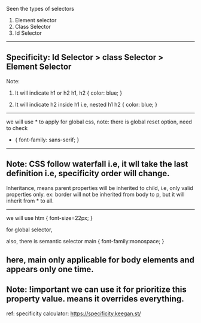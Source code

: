 Seen the types of selectors
1. Element selector
2. Class Selector
3. Id Selector
----------------------------------------------------------
Specificity:
Id Selector > class Selector > Element Selector
----------------------------------------------------------
Note:
1. It will indicate h1 or h2
    h1, h2 {
        color: blue;
    }

2. It will indicate h2 inside h1 i.e, nested
    h1 h2 {
        color: blue;
    }
----------------------------------------------------------
we will use * to apply for global css, note: there is global reset option, need to check
* {
    font-family: sans-serif;
}

----------------------------------------------------------
Note: CSS follow waterfall i.e, it wll take the last definition i.e, specificity order will change.
---------------------------------------------------------
Inheritance, means parent properties will be inherited to child, i.e, only valid properties only.
ex: border will not be inherited from body to p, but it will inherit from * to all.

----------------------------------------------------------
we will use 
htm {
    font-size=22px;
}

for global selector, 

also, there is semantic selector
main {
    font-family:monospace;
}

here, main only applicable for body elements and appears only one time.
----------------------------------------------------------
Note: !important we can use it for prioritize this property value. means it overrides everything.
----------------------------------------------------------
ref: 
specificity calculator: https://specificity.keegan.st/
